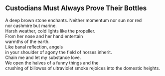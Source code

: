 Custodians Must Always Prove Their Bottles
------------------------------------------
A deep brown stone enchants. Neither momentum nor sun nor red  
nor cashmire but marine.  
Harsh weather, cold lights like the propeller.  
From her nose and her hand entertain  
warmths of the earth.  
Like banal reflection, angels  
in your shoulder of agony the field of horses inherit.  
Chain me and let my substance love.  
We open the halves of a funny things and the  
crushing of billowss of ultraviolet smoke rejoices into the domestic heights.  

